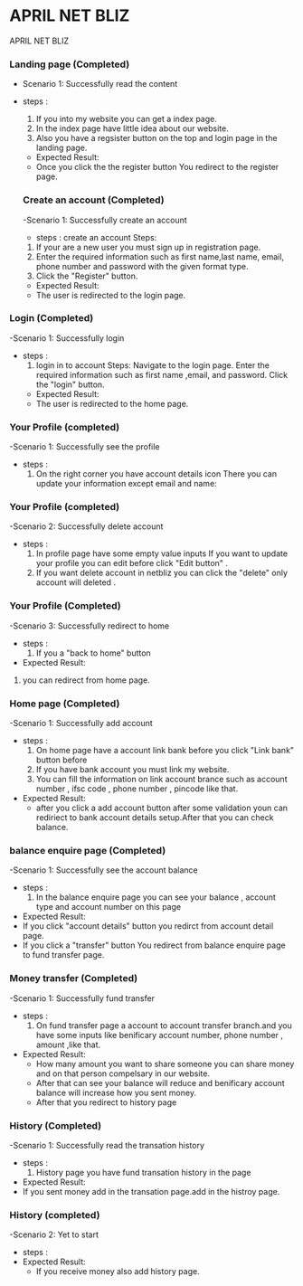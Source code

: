 # APRIL NET BLIZ
 APRIL NET BLIZ

### Landing page  (Completed)
- Scenario 1: Successfully read the content
- steps :
   1. If you into my website you can get a index page.
   2. In the index page have little idea about our website. 
   3. Also you have a regsister button on the top and login page in  the landing page.
  - Expected Result: 
   - Once you click the the register button You redirect to the register page.

  ### Create an account (Completed)
  -Scenario 1: Successfully create an account
  - steps :
    create an account Steps: 
   1. If your are a new user you must sign up in registration page. 
   2. Enter the required information such as first  name,last name, email, 
      phone number and password with the given format type.
   3.  Click the "Register" button. 
    - Expected Result: 
   - The user is redirected to the login page.

### Login (Completed)
-Scenario 1: Successfully login 
- steps :
   1. login in to account Steps: Navigate to the login page. Enter the required information such as
     first name ,email, and password. Click  the "login" button. 
  - Expected Result: 
  - The user is redirected to the home page.

### Your Profile (completed)
-Scenario 1: Successfully see the profile
- steps :
   1. On the right corner you have account details icon There you can update your information except email and name:

### Your Profile (completed)
-Scenario 2: Successfully delete account
- steps :
   1.  In profile page have some empty value inputs If you want to update your profile you can edit before click "Edit button" .
   2.  If you want delete account in netbliz you can click the "delete"  only account will deleted . 

### Your Profile (Completed)
-Scenario 3: Successfully redirect to home
- steps :
   1. If you a "back to home" button
 - Expected Result:
  1.  you can redirect from home page. 

### Home page (Completed)
-Scenario 1: Successfully add account
- steps :
   1. On home page have a  account link bank before you click "Link bank" button before
   2.  If you have bank account you must link my website.
   3. You can fill the information on link account brance such as 
      account number , ifsc code , phone number , pincode like that.
 - Expected Result:
   - after you click a add account button after some validation youn can rediriect to bank account details setup.After that you can check balance.

### balance enquire page (Completed)
-Scenario 1: Successfully see the account balance
- steps :
   1. In the balance enquire page you can see your balance , account type and account number on this page 
 - Expected Result: 
  -  If you click "account details" button you redirct from account detail page.
   - If you click a "transfer" button You redirect from balance enquire page to fund transfer page.

### Money transfer  (Completed)
-Scenario 1: Successfully fund transfer
- steps :
   1. On fund transfer page a account to account transfer branch.and you have some inputs like benificary
      account number, phone number , amount ,like that.
 - Expected Result: 
   - How many amount you want to share someone you can share money and on that person compelsary in our website.
   - After that can see your balance will reduce and benificary account balance will increase how you sent money.
   - After that you redirect to history page

### History (Completed)
-Scenario 1: Successfully read the transation history
- steps :
   1. History page you have fund transation history in the page 
 - Expected Result: 
 - If you sent money add in the transation page.add in the histroy page.

### History (completed)
-Scenario 2: Yet to start
- steps :
 - Expected Result:
   - If you receive money also add history page.